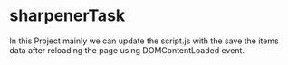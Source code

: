 # sharpenerTask

In this Project mainly we can update the script.js with the save the items data after reloading the page using DOMContentLoaded event.
